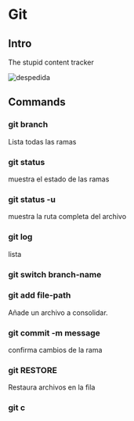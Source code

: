 # Git

## Intro

The stupid content tracker

![despedida](https://media4.giphy.com/media/zY05mbLux4cA3n9ymL/giphy.webp?cid=790b76112g4fxio3bqhf6ok1h511lk4k6jiqcuxr9edvp1gb&ep=v1_gifs_search&rid=giphy.webp&ct=g)

## Commands

### git branch
Lista todas las ramas

### git status

muestra el estado de las ramas


### git status -u

muestra la ruta completa del archivo


### git log

lista 

### git switch branch-name

### git add file-path

Añade un archivo a consolidar.

### git commit -m message

confirma cambios de la rama

### git RESTORE

Restaura archivos en la fila

### git c